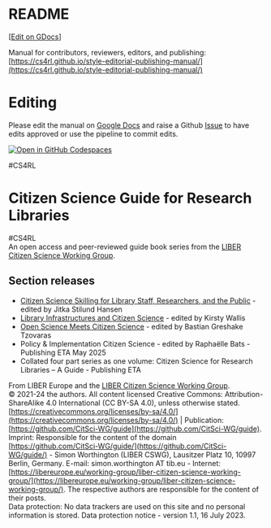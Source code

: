 # **README**

\[[Edit on GDocs](https://drive.google.com/drive/folders/1LxoxOoPWMtRPa0S2PDPyUqAyVPfbPJyM)\]

Manual for contributors, reviewers, editors, and publishing: [https://cs4rl.github.io/style-editorial-publishing-manual/](https://cs4rl.github.io/style-editorial-publishing-manual/)

# **Editing**

Please edit the manual on [Google Docs](https://drive.google.com/drive/folders/1LxoxOoPWMtRPa0S2PDPyUqAyVPfbPJyM) and raise a Github [Issue](https://github.com/cs4rl/style-editorial-publishing-manual/issues) to have edits approved or use the pipeline to commit edits.

[![Open in GitHub Codespaces](https://github.com/codespaces/badge.svg)](https://codespaces.new/cs4rl/style-editorial-publishing-manual?quickstart=1)

\#CS4RL

# **Citizen Science Guide for Research Libraries**

\#CS4RL  
An open access and peer-reviewed guide book series from the [LIBER Citizen Science Working Group](https://libereurope.eu/working-group/liber-citizen-science-working-group/citizen-science-guide/).

## **Section releases**

* [Citizen Science Skilling for Library Staff, Researchers, and the Public](https://cs4rl.github.io/skills/#/) \- edited by Jitka Stilund Hansen  
* [Library Infrastructures and Citizen Science](https://cs4rl.github.io/infrastructure/) \- edited by Kirsty Wallis  
* [Open Science Meets Citizen Science](https://cs4rl.github.io/open-science/) \- edited by Bastian Greshake Tzovaras  
* Policy & Implementation Citizen Science \- edited by Raphaëlle Bats \- Publishing ETA May 2025  
* Collated four part series as one volume: Citizen Science for Research Libraries – A Guide \- Publishing ETA

From LIBER Europe and the [LIBER Citizen Science Working Group](https://libereurope.eu/working-group/liber-citizen-science-working-group/).  
© 2021-24 the authors. All content licensed Creative Commons: Attribution-ShareAlike 4.0 International (CC BY-SA 4.0), unless otherwise stated. [https://creativecommons.org/licenses/by-sa/4.0/](https://creativecommons.org/licenses/by-sa/4.0/) | Publication: [https://github.com/CitSci-WG/guide](https://github.com/CitSci-WG/guide).  
Imprint: Responsible for the content of the domain [https://github.com/CitSci-WG/guide/](https://github.com/CitSci-WG/guide/) \- Simon Worthington (LIBER CSWG), Lausitzer Platz 10, 10997 Berlin, Germany. E-mail: simon.worthington AT tib.eu \- Internet: [https://libereurope.eu/working-group/liber-citizen-science-working-group/](https://libereurope.eu/working-group/liber-citizen-science-working-group/). The respective authors are responsible for the content of their posts.  
Data protection: No data trackers are used on this site and no personal information is stored. Data protection notice \- version 1.1, 16 July 2023\.  
